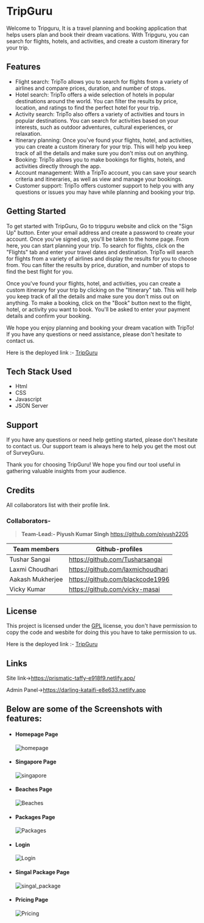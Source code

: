 # TripGuru
Welcome to Tripguru, It is a travel planning and booking application that helps users plan and book their dream vacations. With Tripguru, you can search for flights, hotels, and activities, and create a custom itinerary for your trip.

## Features
* Flight search: TripTo allows you to search for flights from a variety of airlines and compare prices, duration, and number of stops.
* Hotel search: TripTo offers a wide selection of hotels in popular destinations around the world. You can filter the results by price, location, and ratings to find the perfect hotel for your trip.
* Activity search: TripTo also offers a variety of activities and tours in popular destinations. You can search for activities based on your interests, such as outdoor adventures, cultural experiences, or relaxation.
* Itinerary planning: Once you've found your flights, hotel, and activities, you can create a custom itinerary for your trip. This will help you keep track of all the details and make sure you don't miss out on anything.
* Booking: TripTo allows you to make bookings for flights, hotels, and activities directly through the app.
* Account management: With a TripTo account, you can save your search criteria and itineraries, as well as view and manage your bookings.
* Customer support: TripTo offers customer support to help you with any questions or issues you may have while planning and booking your trip.


## Getting Started
To get started with TripGuru, Go to tripguru website and click on the "Sign Up" button. Enter your email address and create a password to create your account. Once you've signed up, you'll be taken to the home page. From here, you can start planning your trip. To search for flights, click on the "Flights" tab and enter your travel dates and destination. TripTo will search for flights from a variety of airlines and display the results for you to choose from. You can filter the results by price, duration, and number of stops to find the best flight for you.

Once you've found your flights, hotel, and activities, you can create a custom itinerary for your trip by clicking on the "Itinerary" tab. This will help you keep track of all the details and make sure you don't miss out on anything. To make a booking, click on the "Book" button next to the flight, hotel, or activity you want to book. You'll be asked to enter your payment details and confirm your booking.

We hope you enjoy planning and booking your dream vacation with TripTo! If you have any questions or need assistance, please don't hesitate to contact us.

Here is the deployed link :- [TripGuru](https://prismatic-taffy-e918f9.netlify.app)

## Tech Stack Used
* Html
* CSS
* Javascript
* JSON Server

## Support
If you have any questions or need help getting started, please don't hesitate to contact us. Our support team is always here to help you get the most out of SurveyGuru.

Thank you for choosing TripGuru! We hope you find our tool useful in gathering valuable insights from your audience.

## Credits
All collaborators list with their profile link.
### Collaborators-
>**Team-Lead:- Piyush Kumar Singh** <https://github.com/piyush2205>

| Team members | Github-profiles |
| ------ | ------ |
| Tushar Sangai | <https://github.com/Tusharsangai> |
| Laxmi Choudhari | <https://github.com/laxmichoudhari> |
| Aakash Mukherjee | <https://github.com/blackcode1996> |
| Vicky Kumar | <https://github.com/vicky-masai> |

## License
This project is licensed under the [GPL](https://www.gnu.org/licenses/gpl-3.0.en.html) license, you don't have permission to copy the code and wesbite for doing this you have to take permission to us.

Here is the deployed link :- [TripGuru](https://prismatic-taffy-e918f9.netlify.app)

## Links

Site link->https://prismatic-taffy-e918f9.netlify.app/

Admin Panel->https://darling-kataifi-e8e633.netlify.app

## Below are some of the Screenshots with features:
<ul>
    <li>
     <div>
         <h4>Homepage Page</h4>
          <img src="https://user-images.githubusercontent.com/110044436/218862012-44f4c502-af05-4db7-9e77-6e3b8a059a9d.png" alt=" homepage"/>
     </div>
    </li>
    <li>
     <div>
         <h4>Singapore Page</h4>
         <img src="https://user-images.githubusercontent.com/110044436/218862261-6155c17a-8019-4194-8f97-7bd241e6d498.png" alt="singapore"/>
      </div>
    </li>
    <li>
     <div>
         <h4>Beaches Page</h4>
          <img src="https://user-images.githubusercontent.com/110044436/218862730-87d869c4-74aa-481e-9fdb-98f0748c9335.png" alt="Beaches"/>
    </li>
     <li>
     <div>
         <h4>Packages Page</h4>
          <img src="https://user-images.githubusercontent.com/110044436/218863445-82739eb7-3071-4524-bd1f-a223b99a40d5.png" alt="Packages"/>
     </div>
    </li>
    <li>
     <div>
         <h4>Login</h4>
          <img src="https://user-images.githubusercontent.com/110044436/218863819-43a5115c-4ec0-4619-9963-fc9b85c787e2.png" alt=" Login"/>
     </div>
    </li>
    <li>
     <div>
         <h4>Singal Package Page</h4>
          <img src="https://user-images.githubusercontent.com/110044436/218864156-40fc52b5-5c25-451a-ae2b-a7e91bc37444.png" alt="singal_package"/>
     </div>
    </li>
    <li>
     <div>
         <h4>Pricing Page</h4>
         <img src="https://user-images.githubusercontent.com/110044436/218864419-2e215db9-b976-44b6-8312-19cb16adf195.png" alt="Pricing"/>
     </div>
    </li> 
</ul>
